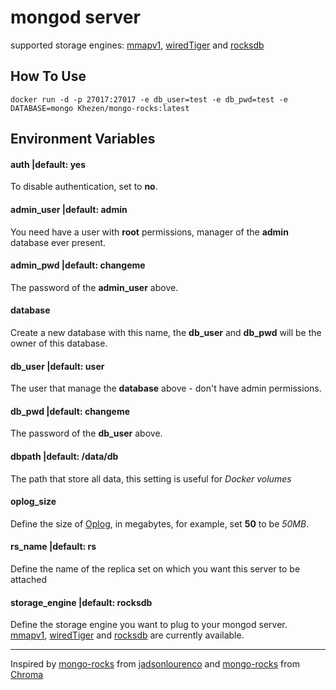 # mongod server
supported storage engines:
[mmapv1](https://docs.mongodb.com/manual/core/mmapv1/), [wiredTiger](http://www.wiredtiger.com/) and [rocksdb](http://rocksdb.org/)

## How To Use
```
docker run -d -p 27017:27017 -e db_user=test -e db_pwd=test -e DATABASE=mongo Khezen/mongo-rocks:latest
```

## Environment Variables

#### auth |default: yes
To disable authentication, set to **no**.

#### admin_user |default: admin
You need have a user with **root** permissions, manager of the **admin** database ever present.

#### admin_pwd |default: changeme
The password of the **admin_user** above.

#### database
Create a new database with this name, the **db_user** and **db_pwd** will be the owner of this database.

#### db_user |default: user
The user that manage the **database** above - don't have admin permissions.

#### db_pwd |default: changeme
The password of the **db_user** above.

#### dbpath |default: /data/db
The path that store all data, this setting is useful for *Docker volumes*

#### oplog_size
Define the size of [Oplog](https://docs.mongodb.org/manual/tutorial/change-oplog-size/), in megabytes, for example, set **50** to be *50MB*.

#### rs_name |default: rs
Define the name of the replica set on which you want this server to be attached

#### storage_engine |default: rocksdb
Define the storage engine you want to plug to your mongod server. [mmapv1](https://docs.mongodb.com/manual/core/mmapv1/), [wiredTiger](http://www.wiredtiger.com/) and [rocksdb](http://rocksdb.org/) are currently available.

---

Inspired by [mongo-rocks](https://github.com/jadsonlourenco/docker-mongo-rocks) from [jadsonlourenco](https://twitter.com/jadsonlourenco)
and  [mongo-rocks](https://github.com/structuresound/docker-mongo-rocks) from [Chroma](https://github.com/structuresound)
